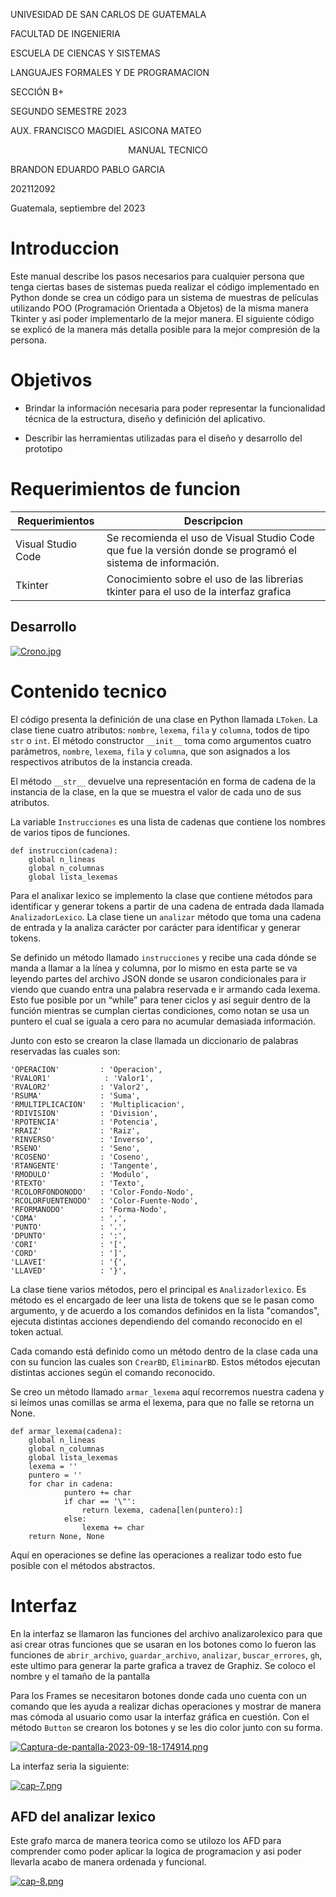 UNIVESIDAD DE SAN CARLOS DE GUATEMALA

FACULTAD DE INGENIERIA

ESCUELA DE CIENCAS Y SISTEMAS

LANGUAJES FORMALES Y DE PROGRAMACION

SECCIÓN B+

SEGUNDO SEMESTRE 2023

AUX. FRANCISCO MAGDIEL ASICONA MATEO




<p align="center"> MANUAL TECNICO </p>



BRANDON EDUARDO PABLO GARCIA

202112092

Guatemala, septiembre del 2023









# Introduccion

Este manual describe los pasos necesarios para cualquier persona que tenga ciertas bases de sistemas pueda realizar el código implementado en Python donde se crea un código para un sistema de muestras de películas utilizando POO (Programación Orientada a Objetos) de la misma manera Tkinter y así poder implementarlo de la mejor manera. El siguiente código se explicó de la manera más detalla posible para la mejor compresión de la persona.



# Objetivos

* Brindar la información necesaria para poder  representar la funcionalidad técnica de la estructura, diseño y definición del aplicativo.

* Describir las herramientas utilizadas para el diseño y desarrollo del prototipo


# Requerimientos de funcion


|          Requerimientos      |     Descripcion |                                      
|----------------|-------------------------------|
|Visual Studio Code            |Se recomienda el uso de Visual Studio Code que fue la versión donde se programó el sistema de información. |       
|Tkinter         |Conocimiento sobre el uso de las librerias tkinter para el uso de la interfaz grafica |            |            |


##	Desarrollo

[![Crono.jpg](https://i.postimg.cc/0jqCq0fW/Crono.jpg)](https://postimg.cc/0McSYmhD)

 



#	Contenido tecnico

El código presenta la definición de una clase en Python llamada `LToken`. La clase tiene cuatro atributos: `nombre`, `lexema`, `fila` y `columna`, todos de tipo `str` o `int`. El método constructor `__init__` toma como argumentos cuatro parámetros, `nombre`, `lexema`, `fila` y `columna`, que son asignados a los respectivos atributos de la instancia creada.

El método `__str__` devuelve una representación en forma de cadena de la instancia de la clase, en la que se muestra el valor de cada uno de sus atributos.

La variable `Instrucciones` es una lista de cadenas que contiene los nombres de varios tipos de funciones.

		
    def instruccion(cadena):
        global n_lineas
        global n_columnas
        global lista_lexemas

Para el analixar lexico se implemento la clase que contiene métodos para identificar y generar tokens a partir de una cadena de entrada dada llamada `AnalizadorLexico`. La clase tiene un `analizar` método que toma una cadena de entrada y la analiza carácter por carácter para identificar y generar tokens.



Se definido un método llamado `instrucciones` y recibe una cada dónde se manda a llamar a la línea y columna, por lo mismo en esta parte se va leyendo partes del archivo JSON donde se usaron condicionales para ir viendo que cuando entra una palabra reservada e ir armando cada lexema. Esto fue posible por un “while” para tener ciclos y así seguir dentro de la función mientras se cumplan ciertas condiciones, como notan se usa un puntero el cual se iguala a cero para no acumular demasiada información.

Junto con esto se crearon la clase llamada un diccionario de palabras reservadas las cuales son:


    'OPERACION'         : 'Operacion',
    'RVALOR1'            : 'Valor1',
    'RVALOR2'           : 'Valor2',
    'RSUMA'             : 'Suma',
    'RMULTIPLICACION'   : 'Multiplicacion', 
    'RDIVISION'         : 'Division',
    'RPOTENCIA'         : 'Potencia',
    'RRAIZ'             : 'Raiz',   
    'RINVERSO'          : 'Inverso',
    'RSENO'             : 'Seno',
    'RCOSENO'           : 'Coseno',
    'RTANGENTE'         : 'Tangente',
    'RMODULO'           : 'Modulo',
    'RTEXTO'            : 'Texto',
    'RCOLORFONDONODO'   : 'Color-Fondo-Nodo',
    'RCOLORFUENTENODO'  : 'Color-Fuente-Nodo',
    'RFORMANODO'        : 'Forma-Nodo',  
    'COMA'              : ',',
    'PUNTO'             : '.',
    'DPUNTO'            : ':',
    'CORI'              : '[',
    'CORD'              : ']',
    'LLAVEI'            : '{',
    'LLAVED'            : '}',


La clase tiene varios métodos, pero el principal es `Analizadorlexico`. Es método es el encargado de leer una lista de tokens que se le pasan como argumento, y de acuerdo a los comandos definidos en la lista "comandos", ejecuta distintas acciones dependiendo del comando reconocido en el token actual.

Cada comando está definido como un método dentro de la clase cada una con su funcion las cuales son `CrearBD`, `EliminarBD`. Estos métodos ejecutan distintas acciones según el comando reconocido.

Se creo un método llamado `armar_lexema` aquí recorremos nuestra cadena y si leímos unas comillas se arma el lexema, para que no falle se retorna un None.

    def armar_lexema(cadena):
        global n_lineas
        global n_columnas
        global lista_lexemas
        lexema = ''
        puntero = ''
        for char in cadena:    
                puntero += char
                if char == '\"':        
                    return lexema, cadena[len(puntero):]
                else:
                    lexema += char
        return None, None

Aquí en operaciones se define las operaciones a realizar todo esto fue posible con el métodos abstractos.

 # Interfaz
 
En la interfaz se llamaron las funciones del archivo analizarolexico para que asi crear otras funciones que se usaran en los botones como lo fueron las funciones de `abrir_archivo`, `guardar_archivo`, `analizar`, `buscar_errores`, `gh`, este ultimo para generar la parte grafica a travez de Graphiz. Se coloco el nombre y el tamaño de la pantalla

Para los Frames se necesitaron botones donde cada uno cuenta con un comando que les ayuda a realizar dichas operaciones y mostrar de manera mas cómoda al usuario como usar la interfaz gráfica en cuestión. Con el método `Button` se crearon los botones y se les dio color junto con su forma.

[![Captura-de-pantalla-2023-09-18-174914.png](https://i.postimg.cc/2jFLKLTp/Captura-de-pantalla-2023-09-18-174914.png)](https://postimg.cc/xq8dkCWg)

La interfaz seria la siguiente:

[![cap-7.png](https://i.postimg.cc/W1cKbKgq/cap-7.png)](https://postimg.cc/SJVVggZm)

## AFD del analizar lexico

Este grafo marca de manera teorica como se utilozo los AFD para comprender como poder aplicar la logica de programacion y asi poder llevarla acabo de manera ordenada y funcional.

[![cap-8.png](https://i.postimg.cc/CLh7PgGN/cap-8.png)](https://postimg.cc/QVzcCvn9)
